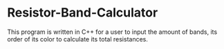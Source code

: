 # Resistor-Band-Calculator
This program is written in C++ for a user to input the amount of bands, its order of its color to calculate its total resistances.
